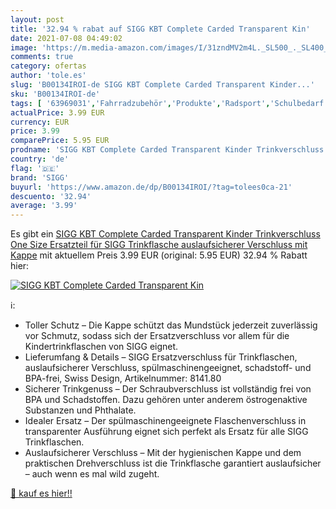 ```yaml
---
layout: post
title: '32.94 % rabat auf SIGG KBT Complete Carded Transparent Kin'
date: 2021-07-08 04:49:02
image: 'https://m.media-amazon.com/images/I/31zndMV2m4L._SL500_._SL400_.jpg'
comments: true
category: ofertas
author: 'tole.es'
slug: 'B00134IROI-de SIGG KBT Complete Carded Transparent Kinder...'
sku: 'B00134IROI-de'
tags: [ '63969031','Fahrradzubehör','Produkte','Radsport','Schulbedarf','Sport','Sport & Freizeit','Sportausrüstung & -bekleidung','Wasserflaschen','sigg', ]
actualPrice: 3.99 EUR
currency: EUR
price: 3.99
comparePrice: 5.95 EUR
prodname: 'SIGG KBT Complete Carded Transparent Kinder Trinkverschluss  One Size   Ersatzteil für SIGG Trinkflasche  auslaufsicherer Verschluss mit Kappe'
country: 'de'
flag: '🇩🇪'
brand: 'SIGG'
buyurl: 'https://www.amazon.de/dp/B00134IROI/?tag=tolees0ca-21'
descuento: '32.94'
average: '3.99'
---
```


Es gibt ein [SIGG KBT Complete Carded Transparent Kinder Trinkverschluss  One Size   Ersatzteil für SIGG Trinkflasche  auslaufsicherer Verschluss mit Kappe](https://www.amazon.de/dp/B00134IROI/?tag=tolees0ca-21) mit aktuellem Preis 3.99 EUR (original: 5.95 EUR) 32.94 % Rabatt hier:

[![SIGG KBT Complete Carded Transparent Kin](https://m.media-amazon.com/images/I/31zndMV2m4L._SL500_._SL400_.jpg)](https://www.amazon.de/dp/B00134IROI/?tag=tolees0ca-21)

ℹ️:

- Toller Schutz – Die Kappe schützt das Mundstück jederzeit zuverlässig vor Schmutz, sodass sich der Ersatzverschluss vor allem für die Kindertrinkflaschen von SIGG eignet.
- Lieferumfang & Details – SIGG Ersatzverschluss für Trinkflaschen, auslaufsicherer Verschluss, spülmaschinengeeignet, schadstoff- und BPA-frei, Swiss Design, Artikelnummer: 8141.80
- Sicherer Trinkgenuss – Der Schraubverschluss ist vollständig frei von BPA und Schadstoffen. Dazu gehören unter anderem östrogenaktive Substanzen und Phthalate.
- Idealer Ersatz – Der spülmaschinengeeignete Flaschenverschluss in transparenter Ausführung eignet sich perfekt als Ersatz für alle SIGG Trinkflaschen.
- Auslaufsicherer Verschluss – Mit der hygienischen Kappe und dem praktischen Drehverschluss ist die Trinkflasche garantiert auslaufsicher – auch wenn es mal wild zugeht.

[🛒 kauf es hier!!](https://www.amazon.de/dp/B00134IROI/?tag=tolees0ca-21)
